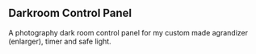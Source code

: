 ## Darkroom Control Panel

A photography dark room control panel for my custom made agrandizer (enlarger), timer and safe light.
